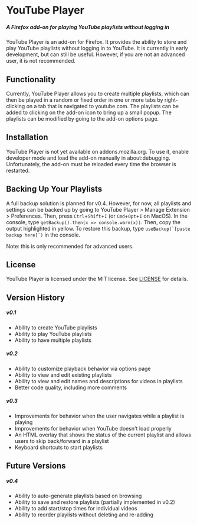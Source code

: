# YouTube Player
##### A Firefox add-on for playing YouTube playlists without logging in

YouTube Player is an add-on for Firefox. It provides the ability to store
and play YouTube playlists without logging in to YouTube. It is currently in
early development, but can still be useful. However, if you are not an
advanced user, it is not recommended.

## Functionality
Currently, YouTube Player allows you to create multiple playlists, which
can then be played in a random or fixed order in one or more tabs by
right-clicking on a tab that is navigated to youtube.com.
The playlists can be added to clicking on the add-on icon
to bring up a small popup.
The playlists can be modified by going to the add-on options page.

## Installation
YouTube Player is not yet available on addons.mozilla.org. To use it,
enable developer mode and load the add-on manually in about:debugging.
Unfortunately, the add-on must be reloaded every time the browser is restarted.

## Backing Up Your Playlists
A full backup solution is planned for v0.4. However, for now, all playlists
and settings can be backed up by going to YouTube Player > Manage Extension >
Preferences. Then, press `Ctrl`+`Shift`+`I` (or `Cmd`+`Opt`+`I` on MacOS).
In the console, type `getBackup().then(x => console.warn(x))`.
Then, copy the output highlighted in yellow. To restore this backup, type
``useBackup(`[paste backup here]`)`` in the console.

Note: this is only recommended for advanced users.

## License
YouTube Player is licensed under the MIT license. See [LICENSE](./LICENSE) for
details.

## Version History
##### v0.1
 - Ability to create YouTube playlists
 - Ability to play YouTube playlists
 - Ability to have multiple playlists

##### v0.2
 - Ability to customize playback behavior via options page
 - Ability to view and edit existing playlists
 - Ability to view and edit names and descriptions for videos in playlists
 - Better code quality, including more comments

##### v0.3
 - Improvements for behavior when the user navigates while a playlist is
   playing
 - Improvements for behavior when YouTube doesn't load properly
 - An HTML overlay that shows the status of the current playlist and
   allows users to skip back/forward in a playlist
 - Keyboard shortcuts to start playlists

## Future Versions
##### v0.4
 - Ability to auto-generate playlists based on browsing
 - Ability to save and restore playlists (partially implemented in v0.2)
 - Ability to add start/stop times for individual videos
 - Ability to reorder playlists without deleting and re-adding
